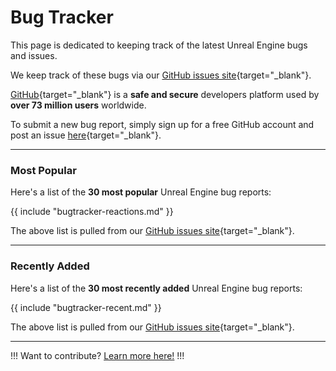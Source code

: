 # Bug Tracker

This page is dedicated to keeping track of the latest Unreal Engine bugs and issues.

We keep track of these bugs via our [GitHub issues site](https://github.com/CommandPost/UnrealCafe/issues){target="_blank"}.

[GitHub](https://github.com){target="_blank"} is a **safe and secure** developers platform used by **over 73 million users** worldwide.

To submit a new bug report, simply sign up for a free GitHub account and post an issue [here](https://github.com/CommandPost/UnrealCafe/issues){target="_blank"}.

---

### Most Popular

Here's a list of the **30 most popular** Unreal Engine bug reports:

{{ include "bugtracker-reactions.md" }}

The above list is pulled from our [GitHub issues site](https://github.com/CommandPost/UnrealCafe/issues){target="_blank"}.

---

### Recently Added

Here's a list of the **30 most recently added** Unreal Engine bug reports:

{{ include "bugtracker-recent.md" }}

The above list is pulled from our [GitHub issues site](https://github.com/CommandPost/UnrealCafe/issues){target="_blank"}.

---

!!!
Want to contribute? [Learn more here!](/contribute/)
!!!